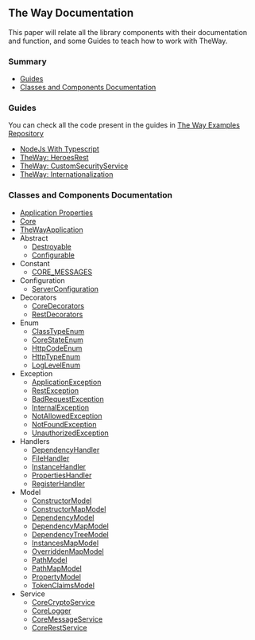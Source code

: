 ## The Way Documentation

This paper will relate all the library components with their documentation and function, and some Guides to teach how to work with TheWay.

### Summary

 - [Guides](#guides)
 - [Classes and Components Documentation](#classes-and-components-documentation)

### Guides

You can check all the code present in the guides in [The Way Examples Repository](https://github.com/umberware/the-way-examples)

- [NodeJs With Typescript](guides/node-typescript-guide.md)
- [TheWay: HeroesRest](guides/the-way-heroes-rest.md)
- [TheWay: CustomSecurityService](guides/the-way-custom-security-service.md)
- [TheWay: Internationalization](guides/the-way-internationalization.md)

### Classes and Components Documentation

 - [Application Properties](the-way/core/application-properties.md)
 - [Core](the-way/core/core.md)
 - [TheWayApplication](the-way/core/the-way-application.md)
 - Abstract
    - [Destroyable](the-way/core/shared/abstract/destroyable.md)
    - [Configurable](the-way/core/shared/abstract/configurable.md)
 - Constant
    - [CORE_MESSAGES](the-way/core/shared/constant/core-messages-constant.md)
 - Configuration
    - [ServerConfiguration](the-way/core/configuration/server-configuration.md)
 - Decorators
    - [CoreDecorators](the-way/core/decorator/core-decorators.md)
    - [RestDecorators](the-way/core/decorator/rest-decorators.md)
 - Enum
    - [ClassTypeEnum](the-way/core/shared/enum/class-type-enum.md)
    - [CoreStateEnum](the-way/core/shared/enum/core-state-enum.md)
    - [HttpCodeEnum](the-way/core/shared/enum/http-code-enum.md)
    - [HttpTypeEnum](the-way/core/shared/enum/http-type-enum.md)
    - [LogLevelEnum](the-way/core/shared/enum/log-level-enum.md)
 - Exception
    - [ApplicationException](the-way/core/exception/application-exception.md)
    - [RestException](the-way/core/exception/rest-exception.md)
    - [BadRequestException](the-way/core/exception/bad-request-exception.md)
    - [InternalException](the-way/core/exception/internal-exception.md)
    - [NotAllowedException](the-way/core/exception/not-allowed-exception.md)
    - [NotFoundException](the-way/core/exception/not-found-exception.md)
    - [UnauthorizedException](the-way/core/exception/unauthorized.exception.md)
 - Handlers
    - [DependencyHandler](the-way/core/handler/dependency-handler.md)
    - [FileHandler](the-way/core/handler/file-handler.md)
    - [InstanceHandler](the-way/core/handler/instance-handler.md)
    - [PropertiesHandler](the-way/core/handler/properties-handler.md)
    - [RegisterHandler](the-way/core/handler/register-handler.md)
 - Model
    - [ConstructorModel](the-way/core/shared/model/constructor-model.md)
    - [ConstructorMapModel](the-way/core/shared/model/constructor-map-model.md)
    - [DependencyModel](the-way/core/shared/model/dependency-model.md)
    - [DependencyMapModel](the-way/core/shared/model/dependency-map-model.md)
    - [DependencyTreeModel](the-way/core/shared/model/dependency-tree-model.md)
    - [InstancesMapModel](the-way/core/shared/model/instances-map-model.md)
    - [OverriddenMapModel](the-way/core/shared/model/overridden-map-model.md)
    - [PathModel](the-way/core/shared/model/path-model.md)
    - [PathMapModel](the-way/core/shared/model/path-map-model.md)
    - [PropertyModel](the-way/core/shared/model/property-model.md)
    - [TokenClaimsModel](the-way/core/shared/model/token-claims-model.md)
 - Service
    - [CoreCryptoService](the-way/core/service/core-crypto-service-doc.md)
    - [CoreLogger](the-way/core/service/core-logger.md)
    - [CoreMessageService](the-way/core/service/core-message-service.md)
    - [CoreRestService](the-way/core/service/core-rest-service.md)